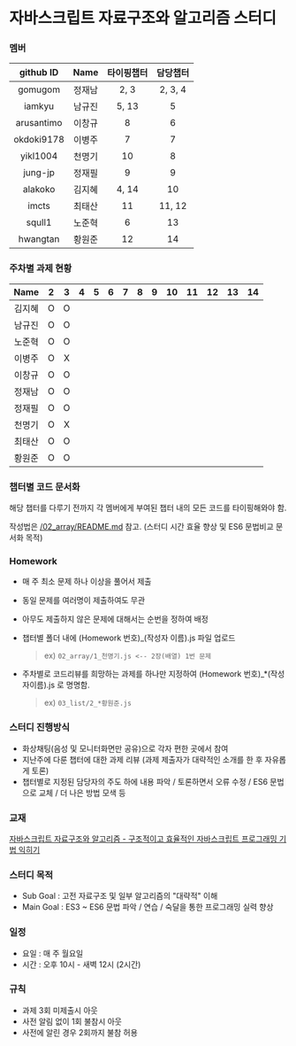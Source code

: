 # 자바스크립트 자료구조와 알고리즘 스터디


### 멤버
github ID  |  Name  | 타이핑챕터 | 담당챕터
 :---:     | :---:  | :---: | :---:
gomugom    | 정재남 | 2, 3 | 2, 3, 4
iamkyu     | 남규진 | 5, 13 | 5
arusantimo | 이창규 | 8 | 6
okdoki9178 | 이병주 | 7 | 7
yikl1004   | 천명기 | 10 | 8
jung-jp    | 정재필 | 9 | 9
alakoko    | 김지혜 | 4, 14 | 10
imcts      | 최태산 | 11 | 11, 12
squll1     | 노준혁 | 6 | 13
hwangtan   | 황원준 | 12 | 14


### 주차별 과제 현황

Name | 2 | 3 | 4 | 5 | 6 | 7 | 8 | 9 | 10 | 11 | 12 | 13 | 14
:---:  | :---: | :---:  | :---: | :---:  | :---: | :---:  | :---: | :---:  | :---: | :---:  | :---: | :---:  | :---:
김지혜 | O | O | | | | | | | | | | | 
남규진 | O | O | | | | | | | | | | | 
노준혁 | O | O | | | | | | | | | | | 
이병주 | O | X | | | | | | | | | | | 
이창규 | O | O | | | | | | | | | | | 
정재남 | O | O | | | | | | | | | | | 
정재필 | O | O | | | | | | | | | | | 
천명기 | O | X | | | | | | | | | | | 
최태산 | O | O | | | | | | | | | | | 
황원준 | O | O | | | | | | | | | | | 



### 챕터별 코드 문서화
해당 챕터를 다루기 전까지 각 멤버에게 부여된 챕터 내의 모든 코드를 타이핑해와야 함.

작성법은 [/02_array/README.md](02_array/README.md) 참고.
(스터디 시간 효율 향상 및 ES6 문법비교 문서화 목적)


### Homework
- 매 주 최소 문제 하나 이상을 풀어서 제출
- 동일 문제를 여러명이 제출하여도 무관
- 아무도 제출하지 않은 문제에 대해서는 순번을 정하여 배정
- 챕터별 폴더 내에 (Homework 번호)_(작성자 이름).js 파일 업로드

  > ex) `02_array/1_천명기.js <-- 2장(배열) 1번 문제`

- 주차별로 코드리뷰를 희망하는 과제를 하나만 지정하여 (Homework 번호)_*(작성자이름).js 로 명명함.

  > ex) `03_list/2_*황원준.js`


### 스터디 진행방식
- 화상채팅(음성 및 모니터화면만 공유)으로 각자 편한 곳에서 참여
- 지난주에 다룬 챕터에 대한 과제 리뷰 (과제 제출자가 대략적인 소개를 한 후 자유롭게 토론)
- 챕터별로 지정된 담당자의 주도 하에 내용 파악 / 토론하면서 오류 수정 / ES6 문법으로 교체 / 더 나은 방법 모색 등


### 교재
[자바스크립트 자료구조와 알고리즘 - 구조적이고 효율적인 자바스크립트 프로그래밍 기법 익히기](http://book.naver.com/bookdb/book_detail.nhn?bid=8095174)


### 스터디 목적
- Sub Goal  : 고전 자료구조 및 일부 알고리즘의 "대략적" 이해
- Main Goal : ES3 ~ ES6 문법 파악 / 연습 / 숙달을 통한 프로그래밍 실력 향상


### 일정
- 요일 : 매 주 월요일
- 시간 : 오후 10시 - 새벽 12시 (2시간)


### 규칙
- 과제 3회 미제출시 아웃
- 사전 알림 없이 1회 불참시 아웃
- 사전에 알린 경우 2회까지 불참 허용
